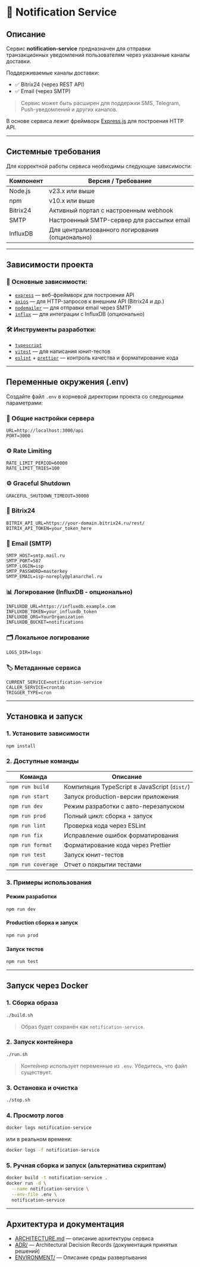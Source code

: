 # 📨 Notification Service

## Описание

Сервис **notification-service** предназначен для отправки транзакционных уведомлений пользователям через указанные каналы доставки.

Поддерживаемые каналы доставки:

- ✅ Bitrix24 (через REST API)
- ✅ Email (через SMTP)

> Сервис может быть расширен для поддержки SMS, Telegram, Push-уведомлений и других каналов.

В основе сервиса лежит фреймворк [Express.js](https://expressjs.com/) для построения HTTP API.

---

## Системные требования

Для корректной работы сервиса необходимы следующие зависимости:

| Компонент | Версия / Требование                             |
| --------- | ----------------------------------------------- |
| Node.js   | v23.x или выше                                  |
| npm       | v10.x или выше                                  |
| Bitrix24  | Активный портал с настроенным webhook           |
| SMTP      | Настроенный SMTP-сервер для рассылки email      |
| InfluxDB  | Для централизованного логирования (опционально) |

---

## Зависимости проекта

### 🔧 Основные зависимости:

- [`express`](https://expressjs.com/) — веб-фреймворк для построения API
- [`axios`](https://axios-http.com/) — для HTTP-запросов к внешним API (Bitrix24 и др.)
- [`nodemailer`](https://nodemailer.com/) — для отправки email через SMTP
- [`influx`](https://www.npmjs.com/package/influx) — для интеграции с InfluxDB (опционально)

### 🛠️ Инструменты разработки:

- [`typescript`](https://www.typescriptlang.org/)
- [`vitest`](https://vitest.dev/) — для написания юнит-тестов
- [`eslint`](https://eslint.org/) + [`prettier`](https://prettier.io/) — контроль качества и форматирование кода

---

## Переменные окружения (.env)

Создайте файл `.env` в корневой директории проекта со следующими параметрами:

### 🔧 Общие настройки сервера

```env
URL=http://localhost:3000/api
PORT=3000
```

### ⚙️ Rate Limiting

```env
RATE_LIMIT_PERIOD=60000
RATE_LIMIT_TRIES=100
```

### ⚙️ Graceful Shutdown

```env
GRACEFUL_SHUTDOWN_TIMEOUT=30000
```

### 📡 Bitrix24

```env
BITRIX_API_URL=https://your-domain.bitrix24.ru/rest/
BITRIX_API_TOKEN=your_token_here
```

### 📧 Email (SMTP)

```env
SMTP_HOST=smtp.mail.ru
SMTP_PORT=587
SMTP_LOGIN=isp
SMTP_PASSWORD=masterkey
SMTP_EMAIL=isp-noreply@planarchel.ru
```

### 📊 Логирование (InfluxDB - опционально)

```env
INFLUXDB_URL=https://influxdb.example.com
INFLUXDB_TOKEN=your_influxdb_token
INFLUXDB_ORG=YourOrganization
INFLUXDB_BUCKET=notifications
```

### 🗂️ Локальное логирование

```env
LOGS_DIR=logs
```

### 🏷️ Метаданные сервиса

```env
CURRENT_SERVICE=notification-service
CALLER_SERVICE=crontab
TRIGGER_TYPE=cron
```

---

## Установка и запуск

### 1. Установите зависимости

```bash
npm install
```

### 2. Доступные команды

| Команда            | Описание                                     |
| ------------------ | -------------------------------------------- |
| `npm run build`    | Компиляция TypeScript в JavaScript (`dist/`) |
| `npm run start`    | Запуск production-версии приложения          |
| `npm run dev`      | Режим разработки с авто-перезапуском         |
| `npm run prod`     | Полный цикл: сборка + запуск                 |
| `npm run lint`     | Проверка кода через ESLint                   |
| `npm run fix`      | Исправление ошибок форматирования            |
| `npm run format`   | Форматирование кода через Prettier           |
| `npm run test`     | Запуск юнит-тестов                           |
| `npm run coverage` | Отчет о покрытии тестами                     |

### 3. Примеры использования

#### Режим разработки

```bash
npm run dev
```

#### Production сборка и запуск

```bash
npm run prod
```

#### Запуск тестов

```bash
npm run test
```

---

## Запуск через Docker

### 1. Сборка образа

```bash
./build.sh
```

> Образ будет сохранён как `notification-service`.

### 2. Запуск контейнера

```bash
./run.sh
```

> Контейнер использует переменные из `.env`. Убедитесь, что файл существует.

### 3. Остановка и очистка

```bash
./stop.sh
```

### 4. Просмотр логов

```bash
docker logs notification-service
```

или в реальном времени:

```bash
docker logs -f notification-service
```

### 5. Ручная сборка и запуск (альтернатива скриптам)

```bash
docker build -t notification-service .
docker run -d \
  --name notification-service \
  --env-file .env \
  notification-service
```

---

## Архитектура и документация

- [ARCHITECTURE.md](./docs/architecture/architecture.md) — описание архитектуры сервиса
- [ADR/](./docs/adr/) — Architectural Decision Records (документация принятых решений)
- [ENVIRONMENT/](./docs/environment.md) — Описание среды развертывания
